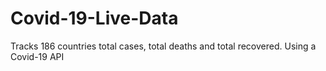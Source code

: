 # Covid-19-Live-Data
Tracks 186 countries total cases, total deaths and total recovered. Using a Covid-19 API
